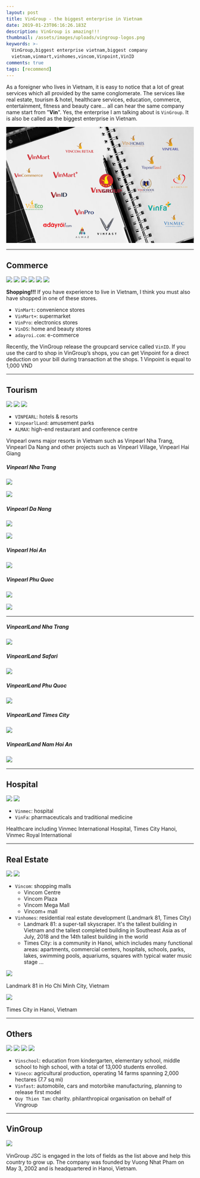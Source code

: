 ```yaml
---
layout: post
title: VinGroup - the biggest enterprise in Vietnam
date: 2019-01-23T06:16:26.183Z
description: VinGroup is amazing!!!
thumbnail: /assets/images/uploads/vingroup-logos.png
keywords: >-
  VinGroup,biggest enterprise vietnam,biggest company
  vietnam,vinmart,vinhomes,vincom,Vinpoint,VinID
comments: true
tags: [recommend]
---
```

As a foreigner who lives in Vietnam, it is easy to notice that a lot of great services which all provided by the same conglomerate. The services like real estate, tourism & hotel, healthcare services, education, commerce, entertainment, fitness and beauty care... all can hear the same company name start from "**Vin**". Yes, the enterprise I am talking about is `VinGroup`. It is also be called as the biggest enterprise in Vietnam.

![](/assets/images/uploads/vingroup-logos.png)

---

## Commerce

![](https://static.vingroup.net/vgh_files/assets/images/icons/vincommerce.png) ![](https://static.vingroup.net/vgh_files/assets/images/icons/vinmart.png) ![](https://static.vingroup.net/vgh_files/assets/images/icons/vinmartplus.png) ![](https://static.vingroup.net/vgh_files/assets/images/icons/vinpro.png) ![](https://static.vingroup.net/vgh_files/assets/images/icons/vingroupcard.png) ![](https://static.vingroup.net/vgh_files/assets/images/icons/adayroi.png)

**Shopping!!!** If you have experience to live in Vietnam, I think you must also have shopped in one of these stores.

* `VinMart`: convenience stores
* `VinMart+`: supermarket
* `VinPro`: electronics stores
* `VinDS`: home and beauty stores
* `adayroi.com`: e-commerce

Recently, the VinGroup release the groupcard service called `VinID`. If you use the card to shop in VinGroup’s shops, you can get Vinpoint for a direct deduction on your bill during transaction at the shops. 1 Vinpoint is equal to 1,000 VND

---

## Tourism

![](https://static.vingroup.net/vgh_files/assets/images/icons/vinpearl.png) ![](https://static.vingroup.net/vgh_files/assets/images/icons/vinpearlland.png) ![](https://static.vingroup.net/vgh_files/assets/images/icons/almaz.png)

* `VINPEARL`: hotels & resorts
* `VinpearlLand`: amusement parks
* `ALMAX`: high-end restaurant and conference centre

Vinpearl owns major resorts in Vietnam such as Vinpearl Nha Trang, Vinpearl Da Nang and other projects such as Vinpearl Village, Vinpearl Hai Giang

##### Vinpearl Nha Trang
![](https://vpweb.azureedge.net/wp-content/uploads/sites/17/2018/09/VPDS1NT_Hotelthumbnail.png)

![](https://vpweb.azureedge.net/wp-content/uploads/sites/16/2018/09/VPLXNT_hotel_thumb.jpg)

##### Vinpearl Da Nang
![](https://vpweb.azureedge.net/wp-content/uploads/sites/24/2018/09/VRSDN_Hotelthumbnail.jpg)

![](https://vpweb.azureedge.net/wp-content/uploads/2018/06/luxury-da-nang.jpg)

##### Vinpearl Hoi An
![](https://vpweb.azureedge.net/wp-content/uploads/sites/23/2018/08/VRSHA_Hotelthumbnail.jpg)

##### Vinpearl Phu Quoc
![](https://vpweb.azureedge.net/wp-content/uploads/sites/14/2018/09/VPDSPQ_HotelThumbnail-5.jpg)

![](https://vpweb.azureedge.net/wp-content/uploads/sites/13/2018/08/VPRGPQ-Hotelthumnail.jpg)

---

##### VinpearlLand Nha Trang
![](http://vinpearlland.com/teaser/img/images/nhatrangsd.png)

##### VinpearlLand Safari
![](http://vinpearlland.com/teaser/img/images/safarisd.png)

##### VinpearlLand Phu Quoc
![](http://vinpearlland.com/teaser/img/images/phuquocsd.png)

##### VinpearlLand Times City
![](http://vinpearlland.com/teaser/img/images/timescitysd.png)

##### VinpearlLand Nam Hoi An
![](http://vinpearlland.com/teaser/img/images/namhoiansd.png)

---

## Hospital

![](https://static.vingroup.net/vgh_files/assets/images/icons/vinmec.png) ![](https://static.vingroup.net/vgh_files/assets/images/icons/vinfa.png)

* `Vinmec`: hospital
* `VinFa`: pharmaceuticals and traditional medicine


Healthcare including Vinmec International Hospital, Times City Hanoi, Vinmec Royal International

---

## Real Estate

![](https://static.vingroup.net/vgh_files/assets/images/icons/vincom.png) ![](https://static.vingroup.net/vgh_files/assets/images/icons/vinhomes.png)

* `Vincom`: shopping malls
  * Vincom Centre
  * Vincom Plaza
  * Vincom Mega Mall
  * Vincom+ mall
* `Vinhomes`: residential real estate development (Landmark 81, Times City)
  * Landmark 81: a super-tall skyscraper. It's the tallest building in Vietnam and the tallest completed building in Southeast Asia as of July, 2018 and the 14th tallest building in the world
  * Times City: is a community in Hanoi, which includes many functional areas: apartments, commercial centers, hospitals, schools, parks, lakes, swimming pools, aquariums, squares with typical water music stage ...

![](https://upload.wikimedia.org/wikipedia/commons/thumb/c/c6/LM81_NhonHuynh_5-8-2018.jpg/240px-LM81_NhonHuynh_5-8-2018.jpg)
<figcaption>Landmark 81 in Ho Chi Minh City, Vietnam</figcaption>

![](https://upload.wikimedia.org/wikipedia/commons/thumb/f/f5/The_panorama_of_Times_City_Square.jpg/250px-The_panorama_of_Times_City_Square.jpg)
<figcaption>Times City in Hanoi, Vietnam</figcaption>

---

## Others

![](https://static.vingroup.net/vgh_files/assets/images/icons/vinschool.png) ![](https://static.vingroup.net/vgh_files/assets/images/icons/vineco.png) ![](https://static.vingroup.net/vgh_files/assets/images/icons/vinfast.png) ![](https://static.vingroup.net/vgh_files/assets/images/icons/quythientam.png)

* `Vinschool`: education from kindergarten, elementary school, middle school to high school, with a total of 13,000 students enrolled.
* `Vineco`: agricultural production, operating 14 farms spanning 2,000 hectares (7.7 sq mi)
* `Vinfast`: automobile, cars and motorbike manufacturing, planning to release first model
* `Quy Thien Tam`: charity. philanthropical organisation on behalf of Vingroup

---

## VinGroup
![](https://static.vingroup.net/vgh_files/assets/images/icons/vingroup.png)

VinGroup JSC is engaged in the lots of fields as the list above and help this country to grow up. The company was founded by Vuong Nhat Pham on May 3, 2002 and is headquartered in Hanoi, Vietnam.
